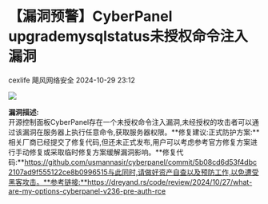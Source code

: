 #  【漏洞预警】CyberPanel upgrademysqlstatus未授权命令注入漏洞   
cexlife  飓风网络安全   2024-10-29 23:12  
  
![](https://mmbiz.qpic.cn/mmbiz_png/ibhQpAia4xu025Bm9RG4lnaZdDo7vMyE4xV5tlKjPJczIHedbQFiclsNajibRjl9VtWt9kVpPaq5o4jKicEhUDAFtZQ/640?wx_fmt=png&from=appmsg "")  
  
**漏洞描述:**  
开源控制面板CyberPanel存在一个未授权命令注入漏洞,未经授权的攻击者可以通过该漏洞在服务器上执行任意命令,获取服务器权限。**修复建议:正式防护方案:**相关厂商已经提交了修复代码,但还未正式发布,用户可以考虑参考官方修复方案进行手动修复或采取临时修复方案缓解漏洞影响。**修复代码:**https://github.com/usmannasir/cyberpanel/commit/5b08cd6d53f4dbc2107ad9f555122ce8b0996515与此同时,请做好资产自查以及预防工作,以免遭受黑客攻击。**参考链接:**https://dreyand.rs/code/review/2024/10/27/what-are-my-options-cyberpanel-v236-pre-auth-rce  
